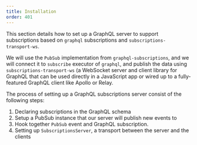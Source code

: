 ```yaml
---
title: Installation
order: 401
---
```


This section details how to set up a GraphQL server to support subscriptions based on `graphql` subscriptions and `subscriptions-transport-ws`. 

We will use the `PubSub` implementation from `graphql-subscriptions`, and we will connect it to `subscribe` executor of `graphql`, and publish the data using `subscriptions-transport-ws` (a WebSocket server and client library for GraphQL that can be used directly in a JavaScript app or wired up to a fully-featured GraphQL client like Apollo or Relay.

The process of setting up a GraphQL subscriptions server consist of the following steps:

1. Declaring subscriptions in the GraphQL schema
2. Setup a PubSub instance that our server will publish new events to
3. Hook together `PubSub` event and GraphQL subscription.
4. Setting up `SubscriptionsServer`, a transport between the server and the clients

